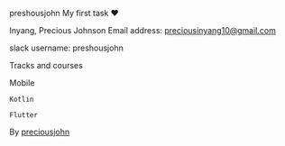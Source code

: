 
   preshousjohn</h1>
   My first task &hearts;
      
Inyang, Precious Johnson
Email address: preciousinyang10@gmail.com

slack username: preshousjohn

Tracks and courses

Mobile

 ` Kotlin `

 ` Flutter `

By [preciousjohn](https://github.com/preciousjohn)
